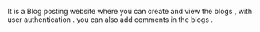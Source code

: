 It is a Blog posting website where you can create and view the blogs , with user authentication .
you can also add comments in the blogs .
